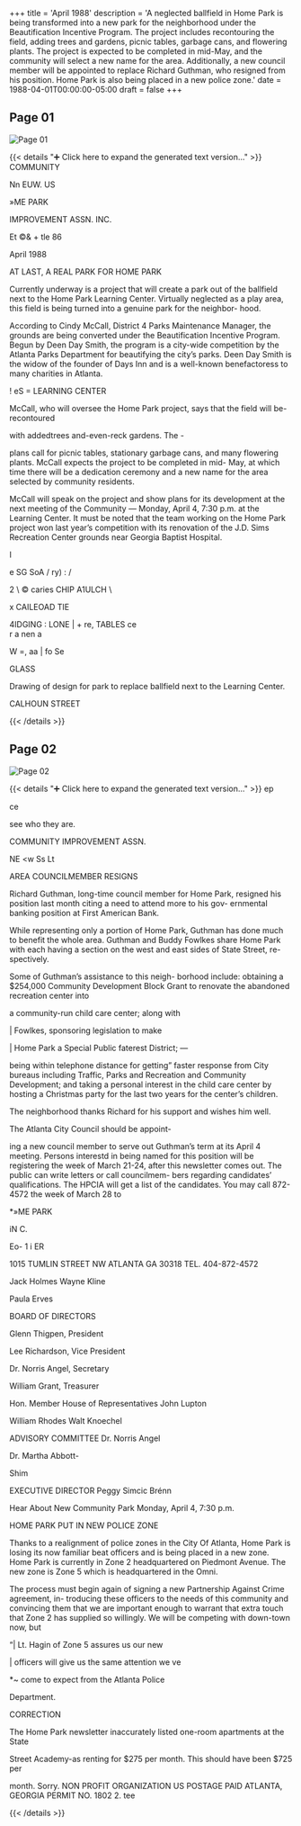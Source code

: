 +++
title = 'April 1988'
description = 'A neglected ballfield in Home Park is being transformed into a new park for the neighborhood under the Beautification Incentive Program. The project includes recontouring the field, adding trees and gardens, picnic tables, garbage cans, and flowering plants. The project is expected to be completed in mid-May, and the community will select a new name for the area. Additionally, a new council member will be appointed to replace Richard Guthman, who resigned from his position. Home Park is also being placed in a new police zone.'
date = 1988-04-01T00:00:00-05:00
draft = false
+++



## Page 01

![Page 01](/hpcia-newsletter-archive/1988-04_01.jpg)

{{< details "➕ Click here to expand the generated text version..." >}}
COMMUNITY

Nn EUW. US

»ME PARK

IMPROVEMENT ASSN. INC.

Et ©& + tle 86

April 1988

AT LAST, A REAL PARK FOR
HOME PARK

Currently underway is a project that will
create a park out of the ballfield next to the
Home Park Learning Center. Virtually
neglected as a play area, this field is being
turned into a genuine park for the neighbor-
hood.

According to Cindy McCall, District 4 Parks
Maintenance Manager, the grounds are being
converted under the Beautification Incentive
Program. Begun by Deen Day Smith, the
program is a city-wide competition by the
Atlanta Parks Department for beautifying the
city’s parks. Deen Day Smith is the widow of
the founder of Days Inn and is a well-known
benefactoress to many charities in Atlanta.

!
eS = LEARNING CENTER

McCall, who will oversee the Home Park
project, says that the field will be-recontoured

with addedtrees and-even-reck gardens. The -

plans call for picnic tables, stationary garbage
cans, and many flowering plants. McCall
expects the project to be completed in mid-
May, at which time there will be a dedication
ceremony and a new name for the area
selected by community residents.

McCall will speak on the project and show
plans for its development at the next meeting
of the Community — Monday, April 4, 7:30
p.m. at the Learning Center. It must be noted
that the team working on the Home Park
project won last year’s competition with its
renovation of the J.D. Sims Recreation Center
grounds near Georgia Baptist Hospital.

I

e SG SoA /
ry) : /

2 \ © caries CHIP A1ULCH
\

x CAILEOAD TIE

4IDGING
: LONE
| + re, TABLES
ce \
r a nen
a

W =,
aa | fo Se

GLASS

Drawing of design for park to replace ballfield next to the Learning Center.

CALHOUN STREET


{{< /details >}}




## Page 02

![Page 02](/hpcia-newsletter-archive/1988-04_02.jpg)

{{< details "➕ Click here to expand the generated text version..." >}}
ep

ce

see who they are.

COMMUNITY IMPROVEMENT ASSN.

NE <w Ss Lt

AREA COUNCILMEMBER RESIGNS

Richard Guthman, long-time council member
for Home Park, resigned his position last
month citing a need to attend more to his gov-
ernmental banking position at First American
Bank.

While representing only a portion of Home
Park, Guthman has done much to benefit the
whole area. Guthman and Buddy Fowlkes
share Home Park with each having a section
on the west and east sides of State Street, re-
spectively.

Some of Guthman’s assistance to this neigh-
borhood include: obtaining a $254,000
Community Development Block Grant to
renovate the abandoned recreation center into

a community-run child care center; along with

| Fowlkes, sponsoring legislation to make

| Home Park a Special Public faterest District; —

being within telephone distance for getting”
faster response from City bureaus including
Traffic, Parks and Recreation and Community
Development; and taking a personal interest in
the child care center by hosting a Christmas
party for the last two years for the center’s
children.

The neighborhood thanks Richard for his
support and wishes him well.

The Atlanta City Council should be appoint-

ing a new council member to serve out
Guthman’s term at its April 4 meeting.
Persons interestd in being named for this
position will be registering the week of March
21-24, after this newsletter comes out. The
public can write letters or call councilmem-
bers regarding candidates’ qualifications. The
HPCIA will get a list of the candidates. You
may call 872-4572 the week of March 28 to

*»ME PARK

iN C.

Eo- 1 i ER

1015 TUMLIN STREET NW ATLANTA GA 30318 TEL. 404-872-4572

Jack Holmes
Wayne Kline

Paula Erves

BOARD OF DIRECTORS

Glenn Thigpen, President

Lee Richardson, Vice President

Dr. Norris Angel, Secretary

William Grant, Treasurer

Hon. Member House of
Representatives John Lupton

William Rhodes
Walt Knoechel

ADVISORY COMMITTEE
Dr. Norris Angel

Dr. Martha Abbott-

Shim

EXECUTIVE DIRECTOR
Peggy Simcic Brénn

Hear About New Community Park
Monday, April 4, 7:30 p.m.

HOME PARK PUT IN
NEW POLICE ZONE

Thanks to a realignment of police zones in the
City Of Atlanta, Home Park is losing its now
familiar beat officers and is being placed in a
new zone. Home Park is currently in Zone 2
headquartered on Piedmont Avenue. The new
zone is Zone 5 which is headquartered in the
Omni.

The process must begin again of signing a
new Partnership Against Crime agreement, in-
troducing these officers to the needs of this
community and convincing them that we are
important enough to warrant that extra touch
that Zone 2 has supplied so willingly. We
will be competing with down-town now, but

“| Lt. Hagin of Zone 5 assures us our new

| officers will give us the same attention we ve

*~ come to expect from the Atlanta Police

Department.

CORRECTION

The Home Park newsletter inaccurately
listed one-room apartments at the State

Street Academy-as renting for $275 per
month. This should have been $725 per

month. Sorry.
NON PROFIT
ORGANIZATION
US POSTAGE PAID
ATLANTA, GEORGIA
PERMIT NO. 1802
2. tee

{{< /details >}}


